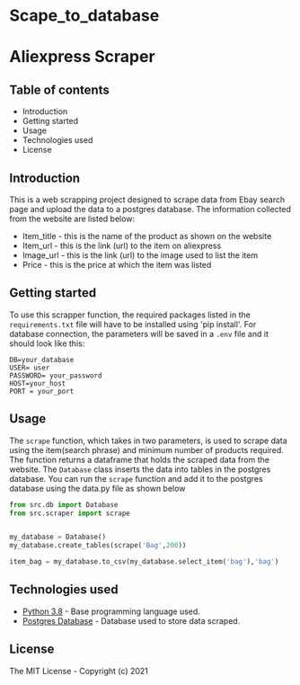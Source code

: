 # Scape_to_database
# Aliexpress Scraper

## Table of contents
* Introduction
* Getting started
* Usage
* Technologies used
* License

## Introduction
This is a web scrapping project designed to scrape data from Ebay search page and upload the data to a postgres database.
The information collected from the website are listed below:
* Item_title - this is the name of the product as shown on the website
* Item_url - this is the link (url) to the item on aliexpress
* Image_url - this is the link (url) to the image used to list the item
* Price - this is the price at which the item was listed



## Getting started
To use this scrapper function, the required packages listed in the ```requirements.txt``` file will have to be installed using 'pip install'.
For database connection, the parameters will be saved in a ```.env``` file and it should look like this:
```
DB=your_database
USER= user
PASSWORD= your_password
HOST=your_host
PORT = your_port
```

## Usage
The ```scrape``` function, which takes in two parameters, is used to scrape data 
using the item(search phrase) and minimum number of products required.
The function returns a dataframe that holds the scraped data from the website.
The ```Database``` class inserts the data into tables in the postgres database.
You can run the ```scrape``` function and add it to the postgres database using the data.py file as shown below

```python
from src.db import Database
from src.scraper import scrape


my_database = Database()
my_database.create_tables(scrape('Bag',200))

item_bag = my_database.to_csv(my_database.select_item('bag'),'bag')

```

## Technologies used
* [Python 3.8](https://www.python.org/) - Base programming language used.
* [Postgres Database](https://www.postgresql.org/) - Database used to store data scraped.

## License
The MIT License - Copyright (c) 2021 